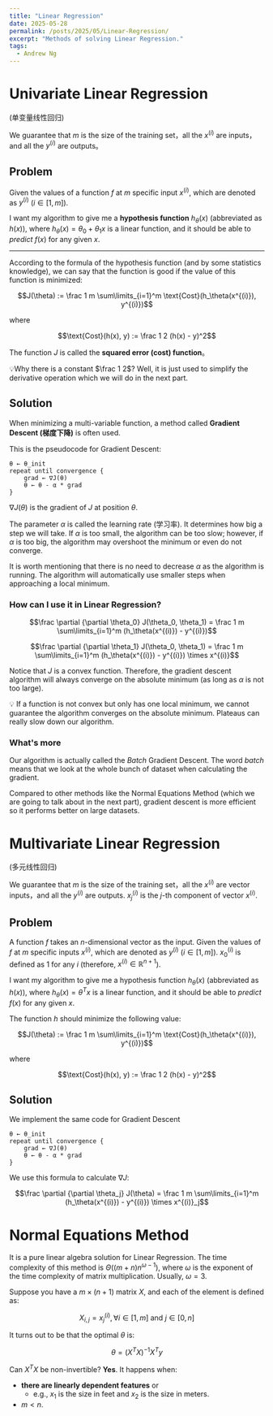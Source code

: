 ```yaml
---
title: "Linear Regression"
date: 2025-05-28
permalink: /posts/2025/05/Linear-Regression/
excerpt: "Methods of solving Linear Regression."
tags:
  - Andrew Ng
---
```


# Univariate Linear Regression

(单变量线性回归)

We guarantee that $m$ is the size of the training set，all the $x^{(i)}$ are inputs，and all the $y^{(i)}$ are outputs。

## Problem

Given the values of a function $f$ at $m$ specific input $x^{(i)}$, which are denoted as $y^{(i)}$ ($i \in [1,m]$).

I want my algorithm to give me a **hypothesis function** $h_\theta(x)$ (abbreviated as $h(x)$), where $h_\theta(x) = \theta_0 + \theta_1 x$ is a linear function, and it should be able to *predict* $f(x)$ for any given $x$.

---

According to the formula of the hypothesis function (and by some statistics knowledge), we can say that the function is good if the value of this function is minimized:

$$J(\theta) := \frac 1 m \sum\limits_{i=1}^m \text{Cost}(h_\theta(x^{(i)}), y^{(i)})$$

where

$$\text{Cost}(h(x), y) := \frac 1 2 (h(x) - y)^2$$

The function $J$ is called the **squared error (cost) function**。

💡Why there is a constant $\frac 1 2$? Well, it is just used to simplify the derivative operation which we will do in the next part.

## Solution

When minimizing a multi-variable function, a method called **Gradient Descent (梯度下降)** is often used.

This is the pseudocode for Gradient Descent:

```
θ ← θ_init
repeat until convergence {
    grad ← ∇J(θ)
    θ ← θ - α * grad
}
```

$\nabla J(\theta)$ is the gradient of $J$ at position $\theta$.

The parameter $\alpha$ is called the learning rate (学习率). It determines how big a step we will take. If $\alpha$ is too small, the algorithm can be too slow; however, if $\alpha$ is too big, the algorithm may overshoot the minimum or even do not converge.

It is worth mentioning that there is no need to decrease $\alpha$ as the algorithm is running. The algorithm will automatically use smaller steps when approaching a local minimum.

### How can I use it in Linear Regression?

$$\frac \partial {\partial \theta_0} J(\theta_0, \theta_1) = \frac 1 m \sum\limits_{i=1}^m (h_\theta(x^{(i)}) - y^{(i)})$$

$$\frac \partial {\partial \theta_1} J(\theta_0, \theta_1) = \frac 1 m \sum\limits_{i=1}^m (h_\theta(x^{(i)}) - y^{(i)}) \times x^{(i)}$$

Notice that $J$ is a convex function. Therefore, the gradient descent algorithm will always converge on the absolute minimum (as long as $\alpha$ is not too large).

💡 If a function is not convex but only has one local minimum, we cannot guarantee the algorithm converges on the absolute minimum. Plateaus can really slow down our algorithm.

### What's more

Our algorithm is actually called the *Batch* Gradient Descent. The word *batch* means that we look at the whole bunch of dataset when calculating the gradient.

Compared to other methods like the Normal Equations Method (which we are going to talk about in the next part), gradient descent is more efficient so it performs better on large datasets.

# Multivariate Linear Regression

(多元线性回归)

We guarantee that $m$ is the size of the training set，all the $x^{(i)}$ are vector inputs，and all the $y^{(i)}$ are outputs. $x^{(i)}_j$ is the $j$-th component of vector $x^{(i)}$.

## Problem

A function $f$ takes an $n$-dimensional vector as the input. Given the values of $f$ at $m$ specific inputs $x^{(i)}$, which are denoted as $y^{(i)}$ ($i \in [1,m]$). $x^{(i)}_0$ is defined as $1$ for any $i$ (therefore, $x^{(i)} \in \mathbb R^{n+1}$).

I want my algorithm to give me a hypothesis function $h_\theta(x)$ (abbreviated as $h(x)$), where $h_\theta(x) = \theta^T x$ is a linear function, and it should be able to *predict* $f(x)$ for any given $x$.

The function $h$ should minimize the following value:

$$J(\theta) := \frac 1 m \sum\limits_{i=1}^m \text{Cost}(h_\theta(x^{(i)}), y^{(i)})$$

where

$$\text{Cost}(h(x), y) := \frac 1 2 (h(x) - y)^2$$

## Solution

We implement the same code for Gradient Descent

```
θ ← θ_init
repeat until convergence {
    grad ← ∇J(θ)
    θ ← θ - α * grad
}
```

We use this formula to calculate $\nabla J$:

$$\frac \partial {\partial \theta_j} J(\theta) = \frac 1 m \sum\limits_{i=1}^m (h_\theta(x^{(i)}) - y^{(i)}) \times x^{(i)}_j$$

# Normal Equations Method

It is a pure linear algebra solution for Linear Regression. The time complexity of this method is $\Theta((m+n)n^{\omega-1})$, where $\omega$ is the exponent of the time complexity of matrix multiplication. Usually, $\omega = 3$.

Suppose you have a $m \times (n+1)$ matrix $X$, and each of the element is defined as:

$$X_{i,j} = x^{(i)}_j, \forall i \in [1,m] \text{ and } j \in [0,n]$$

It turns out to be that the optimal $\theta$ is:

$$\theta = (X^T X)^{-1} X^T y$$

Can $X^T X$ be non-invertible? **Yes**. It happens when:
- **there are linearly dependent features** or
  - e.g., $x_1$ is the size in feet and $x_2$ is the size in meters.
- $m < n$.